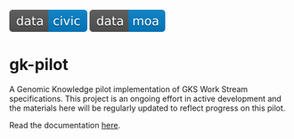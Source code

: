 [![Download CIViC GK-Pilot Data](assets/data-civic-blue.svg)](https://github.com/ga4gh/gk-pilot/tree/main/datasets/civic)
[![Download Molecular Oncology Almanac GK-Pilot Data](assets/data-moa-blue.svg)](https://github.com/ga4gh/gk-pilot/tree/main/datasets/moa)

# gk-pilot
A Genomic Knowledge pilot implementation of GKS Work Stream specifications.
This project is an ongoing effort in active development and the materials
here will be regularly updated to reflect progress on this pilot.

Read the documentation [here](https://gk-pilot.readthedocs.org).
